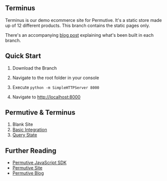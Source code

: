 ## Terminus

Terminus is our demo ecommerce site for Permutive. It's a static store made up of 12 different products.
This branch contains the static pages only.

There's an accompanying [blog post](http://blog.permutive.com/realtime-personalisation-for-ecommerce/) explaining what's been built in each branch.

## Quick Start

1. Download the Branch

2. Navigate to the root folder in your console

3. Execute `python -m SimpleHTTPServer 8000`

4. Navigate to [http://localhost:8000](http://localhost:8000)

## Permutive & Terminus

1. Blank Site
2. [Basic Integration](https://github.com/permutive/demo-ecom/tree/basic-integration)
3. [Query State](https://github.com/permutive/demo-ecom/tree/query-state)

## Further Reading

- [Permutive JavaScript SDK](https://github.com/permutive/permutive-javascript)
- [Permutive Site](http://www.permutive.com)
- [Permutive Blog](http://blog.permutive.com)
